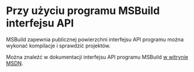 # <a name="using-the-msbuild-api"></a>Przy użyciu programu MSBuild interfejsu API

MSBuild zapewnia publicznej powierzchni interfejsu API programu można wykonać kompilacje i sprawdzić projektów.

Można znaleźć w dokumentacji interfejsu API programu MSBuild [w witrynie MSDN](https://msdn.microsoft.com/en-us/library/mt476050(v=vs.110).aspx).